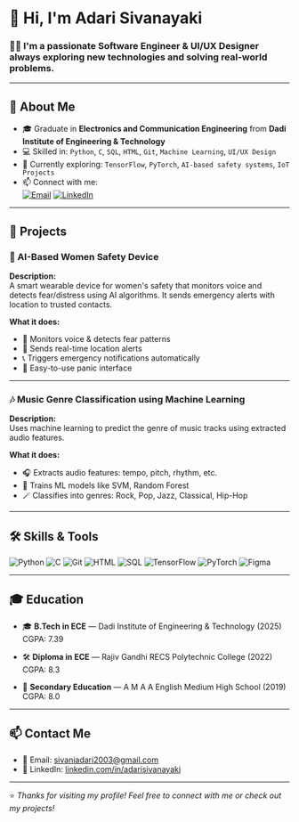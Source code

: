   # 👋 Hi, I'm Adari Sivanayaki

### 👩‍💻 I'm a passionate **Software Engineer** & **UI/UX Designer** always exploring new technologies and solving real-world problems.

---

## 🚀 About Me

- 🎓 Graduate in **Electronics and Communication Engineering** from **Dadi Institute of Engineering & Technology**
- 💻 Skilled in: `Python`, `C`, `SQL`, `HTML`, `Git`, `Machine Learning`, `UI/UX Design`
- 🌱 Currently exploring: `TensorFlow`, `PyTorch`, `AI-based safety systems`, `IoT Projects`
- 📫 Connect with me:  
  [![Email](https://img.shields.io/badge/Email-sivaniadari2003@gmail.com-red?style=flat-square&logo=gmail)](mailto:sivaniadari2003@gmail.com)
  [![LinkedIn](https://img.shields.io/badge/LinkedIn-Adari%20Sivanayaki-blue?style=flat-square&logo=linkedin)](https://linkedin.com/in/adarisivanayaki)

---

## 💼 Projects

### 🔐 AI-Based Women Safety Device

**Description:**  
A smart wearable device for women's safety that monitors voice and detects fear/distress using AI algorithms. It sends emergency alerts with location to trusted contacts.

**What it does:**
- 🎤 Monitors voice & detects fear patterns
- 📍 Sends real-time location alerts
- 📞 Triggers emergency notifications automatically
- 🔘 Easy-to-use panic interface

---

### 🎶 Music Genre Classification using Machine Learning

**Description:**  
Uses machine learning to predict the genre of music tracks using extracted audio features.

**What it does:**
- 🎧 Extracts audio features: tempo, pitch, rhythm, etc.
- 🧠 Trains ML models like SVM, Random Forest
- 🪄 Classifies into genres: Rock, Pop, Jazz, Classical, Hip-Hop

---

## 🛠️ Skills & Tools

![Python](https://img.shields.io/badge/-Python-3776AB?style=flat-square&logo=python&logoColor=white)
![C](https://img.shields.io/badge/-C-00599C?style=flat-square&logo=c&logoColor=white)
![Git](https://img.shields.io/badge/-Git-F05032?style=flat-square&logo=git&logoColor=white)
![HTML](https://img.shields.io/badge/-HTML5-E34F26?style=flat-square&logo=html5&logoColor=white)
![SQL](https://img.shields.io/badge/-SQL-4479A1?style=flat-square&logo=mysql&logoColor=white)
![TensorFlow](https://img.shields.io/badge/-TensorFlow-FF6F00?style=flat-square&logo=tensorflow&logoColor=white)
![PyTorch](https://img.shields.io/badge/-PyTorch-EE4C2C?style=flat-square&logo=pytorch&logoColor=white)
![Figma](https://img.shields.io/badge/-Figma-F24E1E?style=flat-square&logo=figma&logoColor=white)

---

## 🎓 Education

- 🎓 **B.Tech in ECE** — Dadi Institute of Engineering & Technology (2025)  
  CGPA: 7.39

- 🛠️ **Diploma in ECE** — Rajiv Gandhi RECS Polytechnic College (2022)  
  CGPA: 8.3

- 📘 **Secondary Education** — A M A A English Medium High School (2019)  
  CGPA: 8.0

---

## 📫 Contact Me

- 📧 Email: sivaniadari2003@gmail.com  
- 💼 LinkedIn: [linkedin.com/in/adarisivanayaki](https://linkedin.com/in/adarisivanayaki)

---

⭐ *Thanks for visiting my profile! Feel free to connect with me or check out my projects!*
